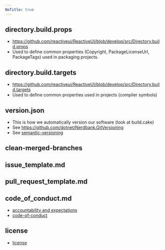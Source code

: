 ```yaml
---
NoTitle: true
---
```

## directory.build.props
* https://github.com/reactiveui/ReactiveUI/blob/develop/src/Directory.build.props
* Used to define common properties (Copyright, PackageLicenseUrl, PackageTags) used in packaging projects.

## directory.build.targets

* https://github.com/reactiveui/ReactiveUI/blob/develop/src/Directory.build.targets
* Used to define common properties used in projects (compiler symbols)

## version.json
* This is how we automatically version our software (look at build.cake)
* See https://github.com/dotnet/Nerdbank.GitVersioning
* See [semantic-versioning](~/contribute/maintainers/creating-a-new-release/semantic-versioning.md)

## clean-merged-branches

## issue_template.md

## pull_request_template.md

## code_of_conduct.md
* [accountability and expectations](~/contribute/maintainers/accountability-and-expectations/index.md)
* [code-of-conduct](https://github.com/reactiveui/ReactiveUI/blob/main/CODE_OF_CONDUCT.md)

## license

* [license](https://github.com/reactiveui/ReactiveUI/blob/main/LICENSE)
